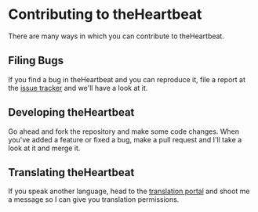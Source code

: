 # Contributing to theHeartbeat
There are many ways in which you can contribute to theHeartbeat.

## Filing Bugs
If you find a bug in theHeartbeat and you can reproduce it, file a report at the [issue tracker](https://github.com/vicr123/theHeartbeat/issues) and we'll have a look at it.

## Developing theHeartbeat
Go ahead and fork the repository and make some code changes. When you've added a feature or fixed a bug, make a pull request and I'll take a look at it and merge it.

## Translating theHeartbeat
If you speak another language, head to the [translation portal](https://translate.vicr123.com/) and shoot me a message so I can give you translation permissions.